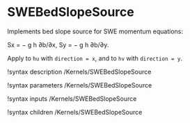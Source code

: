 # SWEBedSlopeSource

Implements bed slope source for SWE momentum equations:

Sx = − g h ∂b/∂x,  Sy = − g h ∂b/∂y.

Apply to `hu` with `direction = x`, and to `hv` with `direction = y`.

!syntax description /Kernels/SWEBedSlopeSource

!syntax parameters /Kernels/SWEBedSlopeSource

!syntax inputs /Kernels/SWEBedSlopeSource

!syntax children /Kernels/SWEBedSlopeSource
